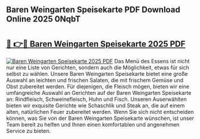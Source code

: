 ## Baren Weingarten Speisekarte PDF Download Online 2025 0NqbT

# <h2><a href="http://gcddlii.nevu.top/?p=Baren+Weingarten+Speisekarte">🔗 👉🔴 Baren Weingarten Speisekarte 2025 PDF</a></h2>

[![Baren Weingarten Speisekarte 2025 PDF](https://i.imgur.com/dBaPXMq.png)](http://gcddlii.nevu.top/?p=Baren+Weingarten+Speisekarte)
Das Menü des Essens ist nicht nur eine Liste von Gerichten, sondern auch die Möglichkeit, etwas für sich selbst zu wählen. Unsere Baren Weingarten Speisekarte bietet eine große Auswahl an leichten und frischen Salaten, die mit frischem Gemüse und Obst zubereitet werden. Für diejenigen, die Fleisch mögen, bieten wir eine umfangreiche Auswahl an Gerichten auf der Baren Weingarten Speisekarte an: Rindfleisch, Schweinefleisch, Huhn und Fisch. Unseren Auserwählten bieten wir exquisite Gerichte wie Schaschlik und Steak an, die auf einem alten, natürlichen Feuer zubereitet werden. Wenn Sie sich nicht entscheiden können, was Sie von der Baren Weingarten Speisekarte wünschen, ist unser Team bereit zu helfen und Ihnen einen komfortablen und angenehmen Service zu bieten.
